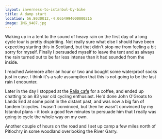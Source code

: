 ```yaml
---
layout: inverness-to-istanbul-by-bike
title: A damp start
location: 56.8030012,-4.0654994000000215
image: IMG_9487.jpg
---
```

Waking up in a tent to the sound of heavy rain on the first day of a long cycle tour is pretty dispiriting. Not really sure what else I should have been expecting starting this in Scotland, but that didn't stop me from feeling a bit sorry for myself. Finally I persuaded myself to leave the tent and as always the rain turned out to be far less intense than it had sounded from the inside.

I reached Aviemore after an hour or two and bought some waterproof socks just in case. I think it's a safe assumption that this is not going to be the last rain I encounter.

Later in the day I stopped at the [Ralia cafe](http://www.ralia.co.uk/) for a coffee, and ended up chatting to an 83 year old cycling enthusiast. He'd done John O'Groats to Lands End at some point in the distant past, and was now a big fan of tandem tricycles. I wasn't convinced, but then he wasn't convinced by my Istanbul plans - it took a good few minutes to persuade him that I really was going to cycle the whole way on my own.

Another couple of hours on the road and I set up camp a few miles north of Pitlochry in some woodland overlooking the River Garry.